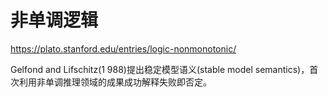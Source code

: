 # 非单调逻辑





https://plato.stanford.edu/entries/logic-nonmonotonic/




Gelfond and Lifschitz(1 988)提出稳定模型语义(stable model semantics)，首次利用非单调推理领域的成果成功解释失败即否定。














